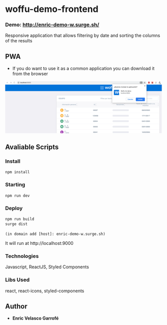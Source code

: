 # woffu-demo-frontend

### Demo: http://enric-demo-w.surge.sh/

Responsive application that allows filtering by date and sorting the columns of the results

## PWA
- If you do want to use it as a common application you can download it from the browser


![Screenshot](readme-images/captura_1.png)

## Avaliable Scripts

### Install
```
npm install

```

### Starting
```
npm run dev
```
### Deploy
```
npm run build
surge dist
       
(in domain add [host]: enric-demo-w.surge.sh)
```

It will run at http://localhost:9000

### Technologies

Javascript, ReactJS, Styled Components

### Libs Used

react, react-icons, styled-components

## Author

* **Enric Velasco Garrofé** 
